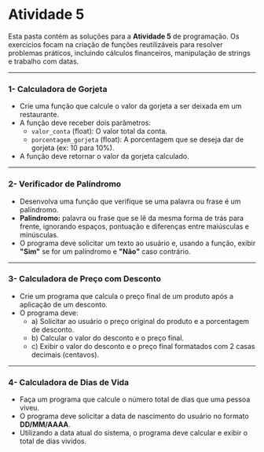 # Atividade 5

Esta pasta contém as soluções para a **Atividade 5** de programação. Os exercícios focam na criação de funções reutilizáveis para resolver problemas práticos, incluindo cálculos financeiros, manipulação de strings e trabalho com datas.

---

### 1- Calculadora de Gorjeta

* Crie uma função que calcule o valor da gorjeta a ser deixada em um restaurante.
* A função deve receber dois parâmetros:
    * `valor_conta` (float): O valor total da conta.
    * `porcentagem_gorjeta` (float): A porcentagem que se deseja dar de gorjeta (ex: 10 para 10%).
* A função deve retornar o valor da gorjeta calculado.

---

### 2- Verificador de Palíndromo

* Desenvolva uma função que verifique se uma palavra ou frase é um palíndromo.
* **Palíndromo:** palavra ou frase que se lê da mesma forma de trás para frente, ignorando espaços, pontuação e diferenças entre maiúsculas e minúsculas.
* O programa deve solicitar um texto ao usuário e, usando a função, exibir **"Sim"** se for um palíndromo e **"Não"** caso contrário.

---

### 3- Calculadora de Preço com Desconto

* Crie um programa que calcula o preço final de um produto após a aplicação de um desconto.
* O programa deve:
    * a) Solicitar ao usuário o preço original do produto e a porcentagem de desconto.
    * b) Calcular o valor do desconto e o preço final.
    * c) Exibir o valor do desconto e o preço final formatados com 2 casas decimais (centavos).

---

### 4- Calculadora de Dias de Vida

* Faça um programa que calcule o número total de dias que uma pessoa viveu.
* O programa deve solicitar a data de nascimento do usuário no formato **DD/MM/AAAA**.
* Utilizando a data atual do sistema, o programa deve calcular e exibir o total de dias vividos.
